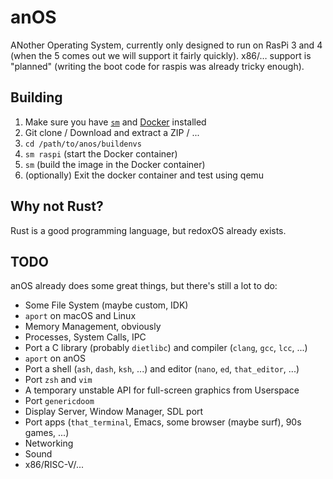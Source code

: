# anOS
ANother Operating System, currently only designed to run on RasPi 3 and 4
(when the 5 comes out we will support it fairly quickly). x86/… support is
"planned" (writing the boot code for raspis was already tricky enough).

## Building
1. Make sure you have [`sm`](https://github.com/chrissxYT/tools) and
[Docker](https://www.docker.com) installed
2. Git clone / Download and extract a ZIP / ...
3. `cd /path/to/anos/buildenvs`
4. `sm raspi` (start the Docker container)
5. `sm` (build the image in the Docker container)
6. (optionally) Exit the docker container and test using qemu

## Why not Rust?
Rust is a good programming language, but redoxOS already exists.

## TODO
anOS already does some great things, but there's still a lot to do:

* Some File System (maybe custom, IDK)
* `aport` on macOS and Linux
* Memory Management, obviously
* Processes, System Calls, IPC
* Port a C library (probably `dietlibc`) and
compiler (`clang`, `gcc`, `lcc`, ...)
* `aport` on anOS
* Port a shell (`ash`, `dash`, `ksh`, ...) and
editor (`nano`, `ed`, `that_editor`, ...)
* Port `zsh` and `vim`
* A temporary unstable API for full-screen graphics from Userspace
* Port `genericdoom`
* Display Server, Window Manager, SDL port
* Port apps (`that_terminal`, Emacs, some browser (maybe surf), 90s games, ...)
* Networking
* Sound
* x86/RISC-V/...
